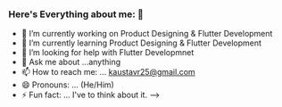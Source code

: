 ### Here's Everything about me: 👋


- 🔭 I’m currently working on Product Designing & Flutter Development
- 🌱 I’m currently learning Product Designing & Flutter Development
- 🤔 I’m looking for help with Flutter Developmnet
- 💬 Ask me about ...anything
- 📫 How to reach me: ... kaustavr25@gmail.com
- 😄 Pronouns: ... (He/Him)
- ⚡ Fun fact: ... I've to think about it. 
-->
